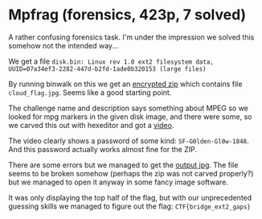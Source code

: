 # Mpfrag (forensics, 423p, 7 solved)

A rather confusing forensics task.
I'm under the impression we solved this somehow not the intended way...

We get a file `disk.bin: Linux rev 1.0 ext2 filesystem data, UUID=07a34ef3-2282-447d-b2fd-1ade0b320153 (large files)`

By running binwalk on this we get an [encrypted zip](test.zip) which contains file `cloud_flag.jpg`.
Seems like a good starting point.

The challenge name and description says something about MPEG so we looked for mpg markers in the given disk image, and there were some, so we carved this out with hexeditor and got a [video](test.mpg).

The video clearly shows a password of some kind: `SF-G0lden-Gl0w-1848`.
And this password actually works almost fine for the ZIP.

There are some errors but we managed to get the [output jpg](cloud_flag.jpg).
The file seems to be broken somehow (perhaps the zip was not carved properly?) but we managed to open it anyway in some fancy image software. 

It was only displaying the top half of the flag, but with our unprecedented guessing skills we managed to figure out the flag: `CTF{bridge_ext2_gaps}`

